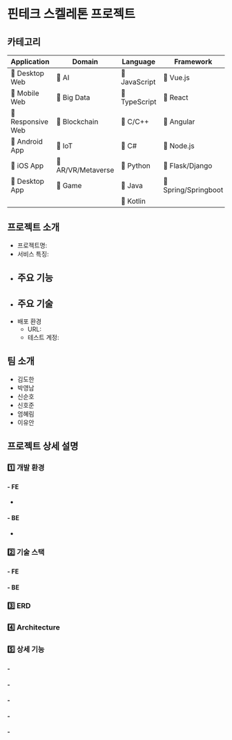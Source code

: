 # 핀테크 스켈레톤 프로젝트

## 카테고리

| Application | Domain | Language | Framework |
| ---- | ---- | ---- | ---- |
| :black_square_button: Desktop Web | :black_square_button: AI | :black_square_button: JavaScript | :black_square_button: Vue.js |
| :black_square_button: Mobile Web | :black_square_button: Big Data | :black_square_button: TypeScript | :black_square_button: React |
| :black_square_button: Responsive Web | :black_square_button: Blockchain | :black_square_button: C/C++ | :black_square_button: Angular |
| :black_square_button: Android App | :black_square_button: IoT | :black_square_button: C# | :black_square_button: Node.js |
| :black_square_button: iOS App | :black_square_button: AR/VR/Metaverse | :black_square_button: Python | :black_square_button: Flask/Django |
| :black_square_button: Desktop App | :black_square_button: Game | :black_square_button: Java | :black_square_button: Spring/Springboot |
| | | :black_square_button: Kotlin | |

<!-- 필수 항목 -->

## 프로젝트 소개

* 프로젝트명: 
* 서비스 특징: 
* 주요 기능
  - 
* 주요 기술
  - 
* 배포 환경
  - URL: 
  - 테스트 계정: 

## 팀 소개
* 김도한
* 박영남
* 신순호
* 신호준
* 엄혜림
* 이유안

## 프로젝트 상세 설명
### 1️⃣ 개발 환경
#### - FE
- 
#### - BE
- 

### 2️⃣ 기술 스택
#### - FE

#### - BE


### 3️⃣ ERD


### 4️⃣ Architecture


### 5️⃣ 상세 기능
#### - 
#### - 
#### - 
#### - 
#### - 
